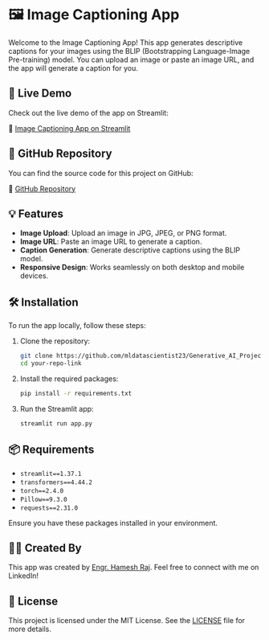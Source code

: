 # 🖼️ Image Captioning App

Welcome to the Image Captioning App! This app generates descriptive captions for your images using the BLIP (Bootstrapping Language-Image Pre-training) model. You can upload an image or paste an image URL, and the app will generate a caption for you.

## 🚀 Live Demo

Check out the live demo of the app on Streamlit:

🔗 [Image Captioning App on Streamlit](https://your-streamlit-app-link)

## 📂 GitHub Repository

You can find the source code for this project on GitHub:

🔗 [GitHub Repository](https://github.com/mldatascientist23/Generative_AI_Projects)

## 💡 Features

- **Image Upload**: Upload an image in JPG, JPEG, or PNG format.
- **Image URL**: Paste an image URL to generate a caption.
- **Caption Generation**: Generate descriptive captions using the BLIP model.
- **Responsive Design**: Works seamlessly on both desktop and mobile devices.

## 🛠️ Installation

To run the app locally, follow these steps:

1. Clone the repository:

    ```bash
    git clone https://github.com/mldatascientist23/Generative_AI_Projects.git
    cd your-repo-link
    ```

2. Install the required packages:

    ```bash
    pip install -r requirements.txt
    ```

3. Run the Streamlit app:

    ```bash
    streamlit run app.py
    ```

## 📦 Requirements

- `streamlit==1.37.1`
- `transformers==4.44.2`
- `torch==2.4.0`
- `Pillow==9.3.0`
- `requests==2.31.0`

Ensure you have these packages installed in your environment.

## 🧑‍💻 Created By

This app was created by [Engr. Hamesh Raj](https://www.linkedin.com/in/datascientisthameshraj/). Feel free to connect with me on LinkedIn!

## 📝 License

This project is licensed under the MIT License. See the [LICENSE](LICENSE) file for more details.